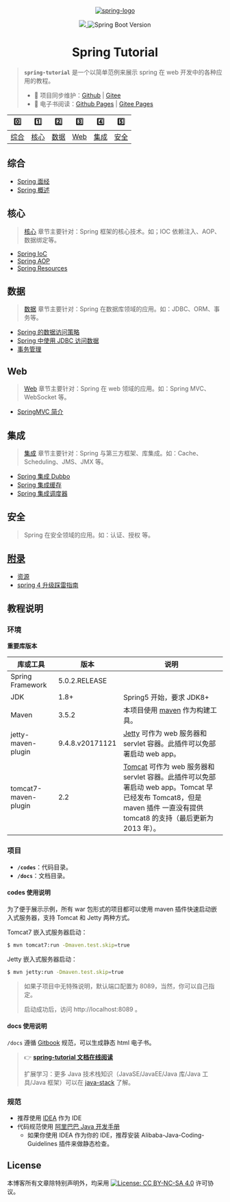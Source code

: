 <p align="center">
    <a href="https://spring.io/projects/spring-framework" target="_blank" rel="noopener noreferrer">
        <img src="http://dunwu.test.upcdn.net/common/logo/spring.png" alt="spring-logo">
    </a>
</p>

<p align="center">
    <a href="https://creativecommons.org/licenses/by-sa/4.0/" target="_blank" rel="noopener noreferrer">
        <img src="https://badgen.net/github/license/dunwu/spring-tutorial">
    </a>
    <img alt="Spring Boot Version" src="https://img.shields.io/badge/spring-5.0.2.RELEASE-blue">
</p>

<h1 align="center">Spring Tutorial</h1>

> **`spring-tutorial`** 是一个以简单范例来展示 spring 在 web 开发中的各种应用的教程。
>
> - 🔁 项目同步维护：[Github](https://github.com/dunwu/spring-tutorial/) | [Gitee](https://gitee.com/turnon/spring-tutorial/)
>- 📖 电子书阅读：[Github Pages](https://dunwu.github.io/spring-tutorial/) | [Gitee Pages](http://turnon.gitee.io/spring-tutorial/)

|      0️⃣      |      1️⃣      |      2️⃣      |     3️⃣     |      4️⃣      |      5️⃣      |
| :-----------: | :-----------: | :-----------: | :---------: | :-----------: | :-----------: |
| [综合](#综合) | [核心](#核心) | [数据](#数据) | [Web](#Web) | [集成](#集成) | [安全](#安全) |

## 综合

- [Spring 面经](docs/spring-interview.md)
- [Spring 概述](docs/spring-overview.md)

## 核心

> [核心](docs/core/README.md) 章节主要针对：Spring 框架的核心技术。如；IOC 依赖注入、AOP、数据绑定等。

- [Spring IoC](docs/core/ioc.md)
- [Spring AOP](docs/core/aop.md)
- [Spring Resources](docs/core/spring-and-resources.md)

## 数据

> [数据](docs/data/README.md) 章节主要针对：Spring 在数据库领域的应用。如：JDBC、ORM、事务等。

- [Spring 的数据访问策略](docs/data/data-access-in-spring.md)
- [Spring 中使用 JDBC 访问数据](docs/data/spring-and-jdbc.md)
- [事务管理](docs/data/transaction.md)

## Web

> [Web](docs/web/README.md) 章节主要针对：Spring 在 web 领域的应用。如：Spring MVC、WebSocket 等。

- [SpringMVC 简介](docs/web/spring-mvc-introduction.md)

## 集成

> [集成](docs/integration/README.md) 章节主要针对：Spring 与第三方框架、库集成。如：Cache、Scheduling、JMS、JMX 等。

- [Spring 集成 Dubbo](docs/integration/spring-and-dubbo.md)
- [Spring 集成缓存](docs/integration/spring-and-cache.md)
- [Spring 集成调度器](docs/integration/spring-and-scheduler.md)

## 安全

> Spring 在安全领域的应用。如：认证、授权 等。

## [附录](docs/appendix/README.md)

- [资源](docs/appendix/resources.md)
- [spring 4 升级踩雷指南](docs/appendix/spring4-upgrade.md)

## 教程说明

### 环境

**重要库版本**

| 库或工具             | 版本            | 说明                                                                                                                                                                                                          |
| -------------------- | --------------- | ------------------------------------------------------------------------------------------------------------------------------------------------------------------------------------------------------------- |
| Spring Framework     | 5.0.2.RELEASE   |                                                                                                                                                                                                               |
| JDK                  | 1.8+            | Spring5 开始，要求 JDK8+                                                                                                                                                                                      |
| Maven                | 3.5.2           | 本项目使用 [maven](https://maven.apache.org/index.html) 作为构建工具。                                                                                                                                        |
| jetty-maven-plugin   | 9.4.8.v20171121 | [Jetty](http://www.eclipse.org/jetty/) 可作为 web 服务器和 servlet 容器。此插件可以免部署启动 web app。                                                                                                       |
| tomcat7-maven-plugin | 2.2             | [Tomcat](https://tomcat.apache.org/index.html) 可作为 web 服务器和 servlet 容器。此插件可以免部署启动 web app。Tomcat 早已经发布 Tomcat8，但是 maven 插件 一直没有提供 tomcat8 的支持（最后更新为 2013 年）。 |

### 项目

- **`/codes`**：代码目录。
- **`/docs`**：文档目录。

#### codes 使用说明

为了便于展示示例，所有 war 包形式的项目都可以使用 maven 插件快速启动嵌入式服务器，支持 Tomcat 和 Jetty 两种方式。

Tomcat7 嵌入式服务器启动：

```bash
$ mvn tomcat7:run -Dmaven.test.skip=true
```

Jetty 嵌入式服务器启动：

```bash
$ mvn jetty:run -Dmaven.test.skip=true
```

> 如果子项目中无特殊说明，默认端口配置为 8089，当然，你可以自己指定。
>
> 启动成功后，访问 http://localhost:8089 。

#### docs 使用说明

`/docs` 遵循 [Gitbook](https://github.com/GitbookIO/gitbook) 规范，可以生成静态 html 电子书。

> :point_right: [**spring-tutorial 文档在线阅读**](https://dunwu.github.io/spring-tutorial/)
>
> 扩展学习：更多 Java 技术栈知识（JavaSE/JavaEE/Java 库/Java 工具/Java 框架）可以在 [java-stack](https://github.com/dunwu/java-stack) 了解。

### 规范

- 推荐使用 [IDEA](https://www.jetbrains.com/idea/) 作为 IDE
- 代码规范使用 [阿里巴巴 Java 开发手册](https://github.com/alibaba/p3c)
  - 如果你使用 IDEA 作为你的 IDE，推荐安装 Alibaba-Java-Coding-Guidelines 插件来做静态检查。

## License

本博客所有文章除特别声明外，均采用 [![License: CC BY-NC-SA 4.0](https://licensebuttons.net/l/by-nc-sa/4.0/80x15.png)](https://creativecommons.org/licenses/by-nc-sa/4.0/) 许可协议。
